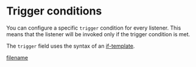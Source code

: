 # Trigger conditions

You can configure a specific `trigger` condition for every listener. This means that the listener will be invoked only
if the trigger condition is met.

The `trigger` field uses the syntax of an [if-template](/0900-appendix/if-templates.md).

[filename](../examples/config.trigger.yaml ':include :type=code')